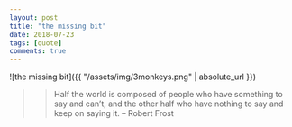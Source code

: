 ```yaml
---
layout: post
title: "the missing bit"
date: 2018-07-23
tags: [quote]
comments: true
---
```


![the missing bit]({{ "/assets/img/3monkeys.png" | absolute_url }})

>> Half the world is composed of people who have something to say and can’t, and the other half who have nothing to say and keep on saying it. – Robert Frost 